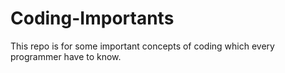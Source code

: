 # Coding-Importants
This repo is for some important concepts of coding which every programmer have to know.
